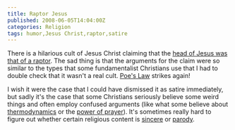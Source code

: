 ```yaml
---
title: Raptor Jesus
published: 2008-06-05T14:04:00Z
categories: Religion
tags: humor,Jesus Christ,raptor,satire
---
```


<p>
There is a hilarious cult of Jesus Christ claiming that the <a href="http://debunkingchristianity.blogspot.com/2008/06/join-raptor-jesus-cult.html">head of Jesus was that of a raptor</a>.  The sad thing is that the arguments for the claim were so similar to the types that some fundamentalist Christians use that I had to double check that it wasn't a real cult.  <a href="http://rationalwiki.com/wiki/Poe's_Law">Poe's Law</a> strikes again!
</p>

<p>
I wish it were the case that I could have dismissed it as satire immediately, but sadly it's the case that some Christians seriously believe some weird things and often employ confused arguments (like what some believe about <a href="http://www.christiananswers.net/q-eden/edn-thermodynamics.html">thermodynamics</a> or the <a href="http://www.columbusdispatch.com/live/content/faith_values/stories/2008/05/30/sickpray.ART_ART_05-30-08_B6_NAA9PCJ.html">power of prayer</a>).  It's sometimes really hard to figure out whether certain religious content is <a href="http://www.chick.com/reading/tracts/0096/0096_01.asp">sincere</a> or <a href="http://www.landoverbaptist.org/">parody</a>.
</p>

